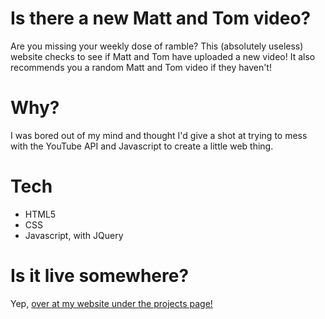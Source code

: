 # Is there a new Matt and Tom video?
Are you missing your weekly dose of ramble? This (absolutely useless) website checks to see if Matt and Tom have uploaded a new video! It also recommends you a random Matt and Tom video if they haven't!

# Why?
I was bored out of my mind and thought I'd give a shot at trying to mess with the YouTube API and Javascript to create a little web thing.

# Tech
* HTML5
* CSS
* Javascript, with JQuery

# Is it live somewhere?
Yep, [over at my website under the projects page!](http://surajgoraya.ca/projects/mattandtom)
